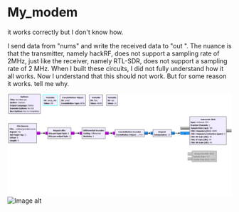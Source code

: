 # My_modem
it works correctly but I don't know how.

I send data from "nums" and write the received data to "out ". The nuance is that the transmitter, namely hackRF, does not support a sampling rate of 2MHz, just like the receiver, namely RTL-SDR, does not support a sampling rate of 2 MHz. When I built these circuits, I did not fully understand how it all works. Now I understand that this should not work.
But for some reason it works. tell me why.

![Image alt](https://github.com/1Shylz/My_modem/raw/master/image/tx.png)
![Image alt](https://github.com/{username}/{repository}/raw/{branch}/{path}/image.png)
